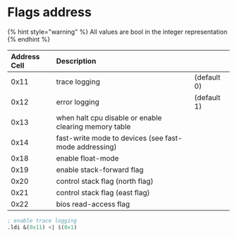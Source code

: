 # Flags address

{% hint style="warning" %}
All values are bool in the integer representation
{% endhint %}

| Address Cell | Description |  |
| :--- | :--- | :--- |
| 0x11 | trace logging | \(default 0\) |
| 0x12 | error logging | \(default 1\) |
| 0x13 | when halt cpu disable or enable clearing memory table  |  |
| 0x14 | fast-write mode to devices \(see fast-mode addressing\) |  |
| 0x18 | enable float-mode |  |
| 0x19 | enable stack-forward flag |  |
| 0x20 | control stack flag \(north flag\) |  |
| 0x21 | control stack flag \(east flag\) |  |
| 0x22 | bios read-access flag |  |

```scheme
; enable trace logging
.ldi &(0x11) <| $(0x1)
```

